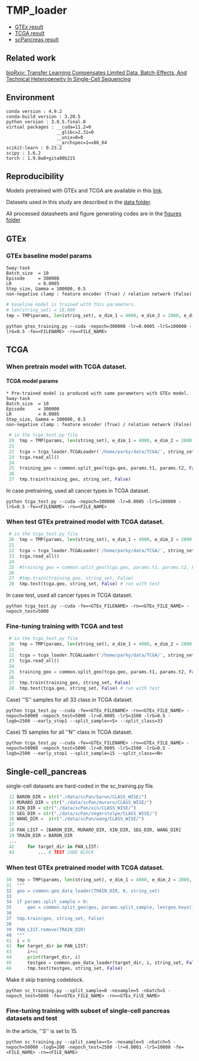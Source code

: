 # TMP_loader
* [GTEx result](https://github.com/iron-lion/tmp_model#gtex)
* [TCGA result](https://github.com/iron-lion/tmp_model#TCGA)
* [scPancreas result](https://github.com/iron-lion/tmp_model#Single-cell_pancreas)

## Related work
[bioRxiv: Transfer Learning Compensates Limited Data, Batch-Effects, And Technical Heterogeneity In Single-Cell Sequencing](https://doi.org/10.1101/2021.07.23.453486)

## Environment
    conda version : 4.9.2
    conda-build version : 3.20.5
    python version : 3.8.5.final.0
    virtual packages : __cuda=11.2=0
                       __glibc=2.31=0
                       __unix=0=0
                       __archspec=1=x86_64
    scikit-learn : 0.23.2     
    scipy : 1.6.2      
    torch : 1.9.0a0+gita80b215 


## Reproducibility
Models pretrained with GTEx and TCGA are available in this [link](https://zenodo.org/record/5529755#.YVGe4bozawF).

Datasets used in this study are described in the [data folder](https://github.com/iron-lion/tmp_model/tree/master/data).

All processed datasheets and figure generating codes are in the [figures folder](https://github.com/iron-lion/tmp_model/tree/master/figs)

## GTEx

### GTEx baseline model params
    5way-task
    Batch_size  = 10
    Episode 	= 300000
    LR      	= 0.0005
    Step_size, Gamma = 100000, 0.5
    non-negative clamp : feature encoder (True) / relation network (False)

```python
# baseline model is trained with this parameters.
# len(string_set) = 18,000
tmp = TMP(params, len(string_set), e_dim_1 = 4000, e_dim_2 = 2000, e_dim_3 = 1000, r_dim_1 = 500, r_dim_2 = 100)
```
   
```
python gtex_training.py --cuda -nepoch=300000 -lr=0.0005 -lrS=100000 -lrG=0.5 -fe=<FILENAME> -rn=<FILE_NAME>
```

## TCGA

### When pretrain model with TCGA dataset.

#### TCGA model params
    * Pre-trained model is produced with same parameters with GTEx model.
    5way-task
    Batch_size  = 10
    Episode 	= 300000
    LR      	= 0.0005
    Step_size, Gamma = 100000, 0.5
    non-negative clamp : feature encoder (True) / relation network (False)

```python
 # in the tcga_test.py file
 20  tmp = TMP(params, len(string_set), e_dim_1 = 4000, e_dim_2 = 2000, e_dim_3 = 1000, r_dim_1 = 500, r_dim_2 = 100)
 21                                                                                 
 22  tcga = tcga_loader.TCGALoader('/home/parky/data/TCGA/', string_set)         
 23  tcga.read_all()                                                             
 24                                                                                 
 25  training_geo = common.split_geo(tcga.geo, params.t1, params.t2, False, 3, 0) # Last argument is a minimum size of data 
 26                                                                                 
 27  tmp.train(training_geo, string_set, False)
```
In case pretraining, used all cancer types in TCGA dataset.
```
python tcga_test.py --cuda -nepoch=300000 -lr=0.0005 -lrS=100000 -lrG=0.5 -fe=<FILENAME> -rn=<FILE_NAME>
```

### When test GTEx pretrained model with TCGA dataset.

```python
 # in the tcga_test.py file
 20  tmp = TMP(params, len(string_set), e_dim_1 = 4000, e_dim_2 = 2000, e_dim_3 = 1000, r_dim_1 = 500, r_dim_2 = 100)
 21                                                                                 
 22  tcga = tcga_loader.TCGALoader('/home/parky/data/TCGA/', string_set)         
 23  tcga.read_all()                                                             
 24                                                                                 
 25  #training_geo = common.split_geo(tcga.geo, params.t1, params.t2, False, 3, 200)
 26                                                                                 
 27  #tmp.train(training_geo, string_set, False)                                 
 28  tmp.test(tcga.geo, string_set, False) # run with test
```
In case test, used all cancer types in TCGA dataset.
```
python tcga_test.py --cuda -fe=<GTEx_FILENAME> -rn=<GTEx_FILE_NAME> -nepoch_test=5000
```

### Fine-tuning training with TCGA and test
```python
 # in the tcga_test.py file
 20  tmp = TMP(params, len(string_set), e_dim_1 = 4000, e_dim_2 = 2000, e_dim_3 = 1000, r_dim_1 = 500, r_dim_2 = 100)
 21                                                                                 
 22  tcga = tcga_loader.TCGALoader('/home/parky/data/TCGA/', string_set)         
 23  tcga.read_all()                                                             
 24                                                                                 
 25  training_geo = common.split_geo(tcga.geo, params.t1, params.t2, False, 3, 200)
 26                                                                                 
 27  tmp.train(training_geo, string_set, False)                                 
 28  tmp.test(tcga.geo, string_set, False) # run with test
```
Case) ''S'' samples for all 33 class in TCGA dataset.
```
python tcga_test.py --cuda -fe=<GTEx_FILENAME> -rn=<GTEx_FILE_NAME> -nepoch=50000 -nepoch_test=5000 -lr=0.0005 -lrS=1500 -lrG=0.5 -logb=2500 --early_stop1 --split_sample=<S> --split_class=33
```
Case) 15 samples for all ''N'' class in TCGA dataset.
```
python tcga_test.py --cuda -fe=<GTEx_FILENAME> -rn=<GTEx_FILE_NAME> -nepoch=50000 -nepoch_test=5000 -lr=0.0005 -lrS=1500 -lrG=0.5 -logb=2500 --early_stop1 --split_sample=15 --split_class=<N>
```

## Single-cell_pancreas
single-cell datasets are hard-coded in the sc_training.py file.

```python
 12 BARON_DIR = str("./data/scPan/baron/CLASS_WISE/")                               
 13 MURARO_DIR = str("./data/scPan/muraro/CLASS_WISE/")                             
 14 XIN_DIR = str("./data/scPan/xin/CLASS_WISE/")                                   
 15 SEG_DIR = str("./data/scPan/segerstolpe/CLASS_WISE/")                           
 16 WANG_DIR =  str("./data/scPan/wang/CLASS_WISE/")                                
 17                                                                                 
 18 PAN_LIST = [BARON_DIR, MURARO_DIR, XIN_DIR, SEG_DIR, WANG_DIR]                  
 19 TRAIN_DIR = BARON_DIR
 ...
 42     for target_dir in PAN_LIST:                                                 
 43         ... # TEST CODE BLOCK
```

### When test GTEx pretrained model with TCGA dataset.
```python
30  tmp = TMP(params, len(string_set), e_dim_1 = 4000, e_dim_2 = 2000, e_dim_3 = 1000, r_dim_1 = 500, r_dim_2 = 100)
31  """                                                                         
32  geo = common.geo_data_loader(TRAIN_DIR, 0, string_set)                      
33                                                                                 
34  if params.split_sample > 0:                                                 
35      geo = common.split_geo(geo, params.split_sample, len(geo.keys()), True, params.manual_seed)
36                                                                                  
37  tmp.train(geo, string_set, False)                                           
38                                                                                 
39  PAN_LIST.remove(TRAIN_DIR)                                                   
40  """                                                                         
41  i = 0                                                                       
42  for target_dir in PAN_LIST:                                                  
43      i+=1                                                                    
44      print(target_dir, i)                                                     
45      testgeo = common.geo_data_loader(target_dir, i, string_set, False)      
46      tmp.test(testgeo, string_set, False)  
```
Make it skip training codeblock.
```
python sc_training.py --split_sample=0 -nexample=5 -nbatch=5 -nepoch_test=5000 -fe=<GTEx_FILE_NAME> -rn=<GTEx_FilE_NAME>
```

### Fine-tuning training with subset of single-cell pancreas datasets and test

In the article, ''S'' is set to 15.

```
python sc_training.py --split_sample=<S> -nexample=5 -nbatch=5 -nepoch=50000 -logb=200 -nepoch_test=2500 -lr=0.0001 -lrS=10000 -fe=<FILE_NAME> -rn=<FILE_NAME>
```
